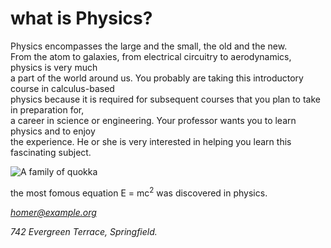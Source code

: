 <html>
<head>
<title>Learner</title>
</head>
<body>
<h1>what is <b>Physics</b>?</h1>
<p>Physics encompasses the large and the small, the old and the new. <br />
From the atom to galaxies, from electrical circuitry to aerodynamics, physics is very much<br />
 <blockqoute>a part of the world around us. 
 You probably are taking this introductory course in calculus-based </blockqoute><br />
 physics because it is required for subsequent courses that you plan to take in preparation for,<br/> 
a career in science or engineering. Your professor wants you to learn physics and to enjoy<br />
 the experience. He or she is very interested in helping you learn this fascinating subject. </p>
 <img src="images/final.jpg" alt="A family of   quokka" title /> 
 
 <p> the most fomous equation E = mc<sup>2</sup> was discovered in physics.</p>
 <address> 
 <p><a href="mailto:homer@example.org">  
 homer@example.org</a></p> <p>742 Evergreen Terrace, Springfield.</p> </address> 
 
 </body>
 </html>
 
